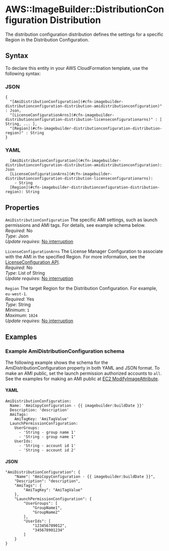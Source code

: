 # AWS::ImageBuilder::DistributionConfiguration Distribution<a name="aws-properties-imagebuilder-distributionconfiguration-distribution"></a>

 The distribution configuration distribution defines the settings for a specific Region in the Distribution Configuration\. 

## Syntax<a name="aws-properties-imagebuilder-distributionconfiguration-distribution-syntax"></a>

To declare this entity in your AWS CloudFormation template, use the following syntax:

### JSON<a name="aws-properties-imagebuilder-distributionconfiguration-distribution-syntax.json"></a>

```
{
  "[AmiDistributionConfiguration](#cfn-imagebuilder-distributionconfiguration-distribution-amidistributionconfiguration)" : Json,
  "[LicenseConfigurationArns](#cfn-imagebuilder-distributionconfiguration-distribution-licenseconfigurationarns)" : [ String, ... ],
  "[Region](#cfn-imagebuilder-distributionconfiguration-distribution-region)" : String
}
```

### YAML<a name="aws-properties-imagebuilder-distributionconfiguration-distribution-syntax.yaml"></a>

```
  [AmiDistributionConfiguration](#cfn-imagebuilder-distributionconfiguration-distribution-amidistributionconfiguration): Json
  [LicenseConfigurationArns](#cfn-imagebuilder-distributionconfiguration-distribution-licenseconfigurationarns): 
    - String
  [Region](#cfn-imagebuilder-distributionconfiguration-distribution-region): String
```

## Properties<a name="aws-properties-imagebuilder-distributionconfiguration-distribution-properties"></a>

`AmiDistributionConfiguration`  <a name="cfn-imagebuilder-distributionconfiguration-distribution-amidistributionconfiguration"></a>
 The specific AMI settings, such as launch permissions and AMI tags\. For details, see example schema below\.  
*Required*: No  
*Type*: Json  
*Update requires*: [No interruption](https://docs.aws.amazon.com/AWSCloudFormation/latest/UserGuide/using-cfn-updating-stacks-update-behaviors.html#update-no-interrupt)

`LicenseConfigurationArns`  <a name="cfn-imagebuilder-distributionconfiguration-distribution-licenseconfigurationarns"></a>
 The License Manager Configuration to associate with the AMI in the specified Region\. For more information, see the [ LicenseConfiguration API](https://docs.aws.amazon.com/license-manager/latest/APIReference/API_LicenseConfiguration.html)\.  
*Required*: No  
*Type*: List of String  
*Update requires*: [No interruption](https://docs.aws.amazon.com/AWSCloudFormation/latest/UserGuide/using-cfn-updating-stacks-update-behaviors.html#update-no-interrupt)

`Region`  <a name="cfn-imagebuilder-distributionconfiguration-distribution-region"></a>
 The target Region for the Distribution Configuration\. For example, `eu-west-1`\.   
*Required*: Yes  
*Type*: String  
*Minimum*: `1`  
*Maximum*: `1024`  
*Update requires*: [No interruption](https://docs.aws.amazon.com/AWSCloudFormation/latest/UserGuide/using-cfn-updating-stacks-update-behaviors.html#update-no-interrupt)

## Examples<a name="aws-properties-imagebuilder-distributionconfiguration-distribution--examples"></a>

### Example AmiDistributionConfiguration schema<a name="aws-properties-imagebuilder-distributionconfiguration-distribution--examples--Example_AmiDistributionConfiguration_schema"></a>

The following example shows the schema for the AmiDistributionConfiguration property in both YAML and JSON format\. To make an AMI public, set the launch permission authorized accounts to `all`\. See the examples for making an AMI public at [EC2 ModifyImageAttribute](https://docs.aws.amazon.com/AWSEC2/latest/APIReference/API_ModifyImageAttribute.html)\. 

#### YAML<a name="aws-properties-imagebuilder-distributionconfiguration-distribution--examples--Example_AmiDistributionConfiguration_schema--yaml"></a>

```
AmiDistributionConfiguration:
  Name: 'AmiCopyConfiguration - {{ imagebuilder:buildDate }}'
  Description: 'description'
  AmiTags:
    AmiTagKey: 'AmiTagValue'
  LaunchPermissionConfiguration:
    UserGroups:
      - 'String - group name 1'
      - 'String - group name 1'
    UserIds:
      - 'String - account id 1'
      - 'String - account id 2'
```

#### JSON<a name="aws-properties-imagebuilder-distributionconfiguration-distribution--examples--Example_AmiDistributionConfiguration_schema--json"></a>

```
"AmiDistributionConfiguration": {
    "Name": "AmiCopyConfiguration - {{ imagebuilder:buildDate }}",
    "Description": "description",
    "AmiTags": {
        "AmiTagKey": "AmiTagValue"
    },
    "LaunchPermissionConfiguration": {
        "UserGroups": [
            "GroupName1",
            "GroupName2"
        ],
        "UserIds": [
            "123456789012",
            "345678901234"
        ]
    }
}
```